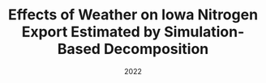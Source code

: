 ---
title: "Effects of Weather on Iowa Nitrogen Export Estimated by Simulation-Based Decomposition"
date: "2022"
authors: ["V. Raul", "Y.-C. Liu", "L. Leifsson", "A. Kaleita"]
publication_types: ["2"]
publication: "*Sustainability*"
doi: "10.3390/su14031060"
---